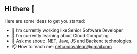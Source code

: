 ## Hi there 👋

Here are some ideas to get you started:

- 🔭 I’m currently working like Senior Software Developer
- 🌱 I’m currently learning about Cloud Computing
- 💬 Ask me about: .NET, Java, JS and Backend technologies.
- 📫 How to reach me: netcordovaleon@gmail.com
